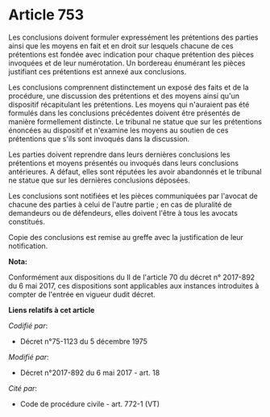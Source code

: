 # Article 753

Les conclusions doivent formuler expressément les prétentions des parties ainsi que les moyens en fait et en droit sur
lesquels chacune de ces prétentions est fondée avec indication pour chaque prétention des pièces invoquées et de leur
numérotation. Un bordereau énumérant les pièces justifiant ces prétentions est annexé aux conclusions.

Les conclusions comprennent distinctement un exposé des faits et de la procédure, une discussion des prétentions et des
moyens ainsi qu'un dispositif récapitulant les prétentions. Les moyens qui n'auraient pas été formulés dans les conclusions
précédentes doivent être présentés de manière formellement distincte. Le tribunal ne statue que sur les prétentions énoncées
au dispositif et n'examine les moyens au soutien de ces prétentions que s'ils sont invoqués dans la discussion.

Les parties doivent reprendre dans leurs dernières conclusions les prétentions et moyens présentés ou invoqués dans leurs
conclusions antérieures. A défaut, elles sont réputées les avoir abandonnés et le tribunal ne statue que sur les dernières
conclusions déposées.

Les conclusions sont notifiées et les pièces communiquées par l'avocat de chacune des parties à celui de l'autre partie ; en
cas de pluralité de demandeurs ou de défendeurs, elles doivent l'être à tous les avocats constitués.

Copie des conclusions est remise au greffe avec la justification de leur notification.

**Nota:**

Conformément aux dispositions du II de l'article 70 du décret n° 2017-892 du 6 mai 2017, ces dispositions sont applicables
aux instances introduites à compter de l'entrée en vigueur dudit décret.

**Liens relatifs à cet article**

_Codifié par_:

  - Décret n°75-1123 du 5 décembre 1975

_Modifié par_:

  - Décret n°2017-892 du 6 mai 2017 - art. 18

_Cité par_:

  - Code de procédure civile - art. 772-1 (VT)
